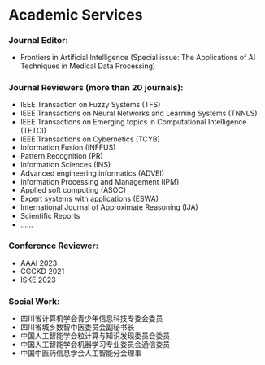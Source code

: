 # <i class="fas fa-atom fa-spin"></i> Academic Services

### Journal Editor:
<ul style="line-height: 120%">
<li> Frontiers in Artificial Intelligence (Special issue: The Applications of AI Techniques in Medical Data Processing)</li>
</ul>


### Journal Reviewers (more than 20 journals):
<ul style="line-height: 120%">
<li> IEEE Transaction on Fuzzy Systems (TFS)</li>
<li> IEEE Transactions on Neural Networks and Learning Systems (TNNLS)</li>
<li>  IEEE Transactions on Emerging topics in Computational Intelligence (TETCI)</li>
<li> IEEE Transactions on Cybernetics (TCYB)</li>
<li> Information Fusion (INFFUS)</li>
<li> Pattern Recognition (PR)</li> 
<li> Information Sciences (INS)</li> 
<li> Advanced engineering informatics (ADVEI)</li>
<li> Information Processing and Management (IPM)</li>
<li> Applied soft computing (ASOC)</li>
<li> Expert systems with applications (ESWA)</li>
<li> International Journal of Approximate Reasoning (IJA)</li>
<li>  Scientific Reports </li>
<li>  ...... </li>
</ul>

### Conference Reviewer:
<ul style="line-height: 120%">
<li> AAAI 2023</li>
<li> CGCKD 2021</li>
<li> ISKE 2023</li>
</ul>

### Social Work:
<ul style="line-height: 120%">
  <li> 四川省计算机学会青少年信息科技专委会委员</li>
  <li> 四川省城乡数智中医委员会副秘书长</li>
  <li> 中国人工智能学会粒计算与知识发现委员会委员</li>
  <li> 中国人工智能学会机器学习专业委员会通信委员</li>
  <li> 中国中医药信息学会人工智能分会理事</li>
</ul>
